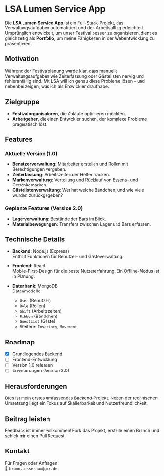 # LSA Lumen Service App

Die **LSA Lumen Service App** ist ein Full-Stack-Projekt, das Verwaltungsaufgaben automatisiert und den Arbeitsalltag erleichtert. Ursprünglich entwickelt, um unser Festival besser zu organisieren, dient es gleichzeitig als **Portfolio**, um meine Fähigkeiten in der Webentwicklung zu präsentieren.

## Motivation

Während der Festivalplanung wurde klar, dass manuelle Verwaltungsaufgaben wie Zeiterfassung oder Gästelisten nervig und fehleranfällig sind. Mit LSA will ich genau diese Probleme lösen – und nebenbei zeigen, was ich als Entwickler draufhabe.

## Zielgruppe

- **Festivalorganisatoren**, die Abläufe optimieren möchten.  
- **Arbeitgeber**, die einen Entwickler suchen, der komplexe Probleme pragmatisch löst.

## Features

### Aktuelle Version (1.0)
- **Benutzerverwaltung**: Mitarbeiter erstellen und Rollen mit Berechtigungen vergeben.
- **Zeiterfassung**: Arbeitszeiten der Helfer tracken.
- **Markenverwaltung**: Verteilung und Rücklauf von Essens- und Getränkemarken.
- **Gästelistenverwaltung**: Wer hat welche Bändchen, und wie viele wurden zurückgegeben?

### Geplante Features (Version 2.0)
- **Lagerverwaltung**: Bestände der Bars im Blick.
- **Materialbewegungen**: Transfers zwischen Lager und Bars erfassen.

## Technische Details

- **Backend**: Node.js (Express)  
  Enthält Funktionen für Benutzer- und Gästeverwaltung.

- **Frontend**: React  
  Mobile-First-Design für die beste Nutzererfahrung. Ein Offline-Modus ist in Planung.

- **Datenbank**: MongoDB  
  Datenmodelle:
  - `User` (Benutzer)
  - `Role` (Rollen)
  - `Shift` (Arbeitszeiten)
  - `Ribbon` (Bändchen)
  - `GuestList` (Gäste)
  - Weitere: `Inventory`, `Movement`

## Roadmap

- [x] Grundlegendes Backend
- [ ] Frontend-Entwicklung
- [ ] Version 1.0 releasen
- [ ] Erweiterungen (Version 2.0)

## Herausforderungen

Dies ist mein erstes umfassendes Backend-Projekt. Neben der technischen Umsetzung liegt ein Fokus auf Skalierbarkeit und Nutzerfreundlichkeit.

## Beitrag leisten

Feedback ist immer willkommen! Fork das Projekt, erstelle einen Branch und schick mir einen Pull Request.

## Kontakt

Für Fragen oder Anfragen:  
📧 `bruno.tesseraux@gmx.de`
